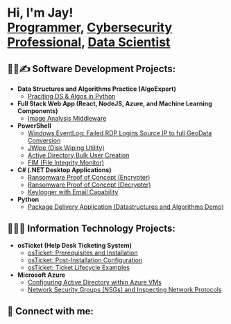 <h1>Hi, I'm Jay! <br/><a href="https://github.com/JayGallegos1">Programmer</a>, <a href="https://www.linkedin.com/in/jay-gallegos/">Cybersecurity Professional</a>, <a href="https://www.linkedin.com/in/jay-gallegos/">Data Scientist</a>
<h2>👨‍💻✍️ Software Development Projects:</h2>

- <b>Data Structures and Algorithms Practice (AlgoExpert)</b>
  - [Praciting DS & Algos in Python](https://github.com/JayGallegos1/Algorithms-Practice)
- <b>Full Stack Web App (React, NodeJS, Azure, and Machine Learning Components)</b>
  - [Image Analysis Middleware](https://github.com/JayGallegos1/4chan-Image-Analysis-Middleware-C964) <b><i></b></i>
- <b>PowerShell</b>
  - [Windows EventLog: Failed RDP Logins Source IP to full GeoData Conversion](https://github.com/JayGallegos1/Sentinel-Lab)
  - [JWipe (Disk Wiping Utility)](https://github.com/JayGallegos1/Jwipe.PowerShell)
  - [Active Directory Bulk User Creation](https://github.com/JayGallegos1/AD_PS)
  - [FIM (File Integrity Monitor)](https://github.com/JayGallegos1/PowerShell-Integrity-FIM)
- <b>C# (.NET Desktop Applications)</b>
  - [Ransomware Proof of Concept (Encrypter)](https://github.com/JayGallegos1/EncrypterPOC)
  - [Ransomware Proof of Concept (Decrypter)](https://github.com/JayGallegos1/DecrypterPOC)
  - [Keylogger with Email Capability](https://github.com/JayGallegos1/Key-Logger-With-Email)
- <b>Python</b>
  - [Package Delivery Application (Datastructures and Algorithms Demo)](https://github.com/JayGallegos1/Package-Delivery-Pathfinding-Algorithm)

 <h2>👨‍💻📒 Information Technology Projects:</h2>

- <b>osTicket (Help Desk Ticketing System)</b>
  - [osTicket: Prerequisites and Installation](https://github.com/JayGallegos1/osticket-prereqs)
  - [osTicket: Post-Installation Configuration](https://github.com/JayGallegos1/post-install-config)
  - [osTicket: Ticket Lifecycle Examples](https://github.com/JayGallegos1/ticket-lifecycle)
- <b>Microsoft Azure</b>
  - [Configuring Active Directory within Azure VMs](https://github.com/JayGallegos1/configure-ad)
  - [Network Security Groups (NSGs) and Inspecting Network Protocols](https://github.com/JayGallegos1/azure-network-protocols)



<h2> 🤳 Connect with me:</h2>


